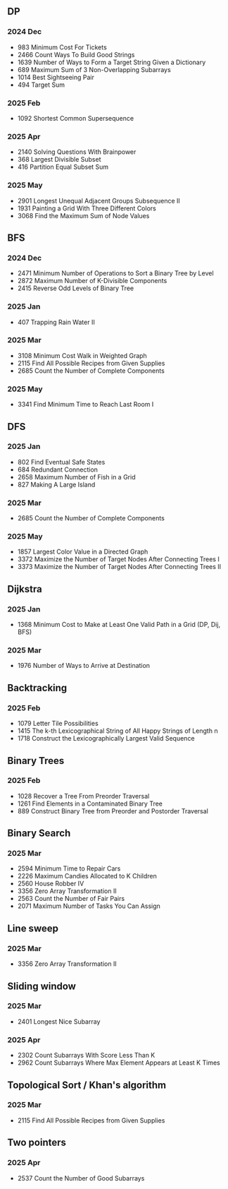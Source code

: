 ## DP
### 2024 Dec
- 983 Minimum Cost For Tickets
- 2466 Count Ways To Build Good Strings
- 1639 Number of Ways to Form a Target String Given a Dictionary
- 689 Maximum Sum of 3 Non-Overlapping Subarrays
- 1014 Best Sightseeing Pair
- 494 Target Sum
### 2025 Feb
- 1092 Shortest Common Supersequence
### 2025 Apr
- 2140 Solving Questions With Brainpower
- 368 Largest Divisible Subset
- 416 Partition Equal Subset Sum
### 2025 May
- 2901 Longest Unequal Adjacent Groups Subsequence II
- 1931 Painting a Grid With Three Different Colors
- 3068 Find the Maximum Sum of Node Values

## BFS
### 2024 Dec
- 2471 Minimum Number of Operations to Sort a Binary Tree by Level
- 2872 Maximum Number of K-Divisible Components
- 2415 Reverse Odd Levels of Binary Tree  
### 2025 Jan
- 407 Trapping Rain Water II
### 2025 Mar
- 3108 Minimum Cost Walk in Weighted Graph
- 2115 Find All Possible Recipes from Given Supplies
- 2685 Count the Number of Complete Components
### 2025 May
- 3341 Find Minimum Time to Reach Last Room I

## DFS
### 2025 Jan
- 802 Find Eventual Safe States
- 684 Redundant Connection
- 2658 Maximum Number of Fish in a Grid
- 827 Making A Large Island
### 2025 Mar
- 2685 Count the Number of Complete Components
### 2025 May
- 1857 Largest Color Value in a Directed Graph
- 3372 Maximize the Number of Target Nodes After Connecting Trees I
- 3373 Maximize the Number of Target Nodes After Connecting Trees II

## Dijkstra
### 2025 Jan
- 1368 Minimum Cost to Make at Least One Valid Path in a Grid (DP, Dij, BFS)  
### 2025 Mar
- 1976 Number of Ways to Arrive at Destination

## Backtracking
### 2025 Feb
- 1079 Letter Tile Possibilities
- 1415 The k-th Lexicographical String of All Happy Strings of Length n
- 1718 Construct the Lexicographically Largest Valid Sequence  

## Binary Trees
### 2025 Feb
- 1028 Recover a Tree From Preorder Traversal
- 1261 Find Elements in a Contaminated Binary Tree
- 889 Construct Binary Tree from Preorder and Postorder Traversal

## Binary Search
### 2025 Mar
- 2594 Minimum Time to Repair Cars
- 2226 Maximum Candies Allocated to K Children
- 2560 House Robber IV
- 3356 Zero Array Transformation II
- 2563 Count the Number of Fair Pairs
- 2071 Maximum Number of Tasks You Can Assign

## Line sweep
### 2025 Mar
- 3356 Zero Array Transformation II

## Sliding window
### 2025 Mar
- 2401 Longest Nice Subarray
### 2025 Apr
- 2302 Count Subarrays With Score Less Than K
- 2962 Count Subarrays Where Max Element Appears at Least K Times

## Topological Sort / Khan's algorithm
### 2025 Mar
- 2115 Find All Possible Recipes from Given Supplies

## Two pointers
### 2025 Apr
- 2537 Count the Number of Good Subarrays
